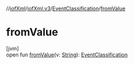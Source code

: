 //[iofXml](../../../index.md)/[iofXml.v3](../index.md)/[EventClassification](index.md)/[fromValue](from-value.md)

# fromValue

[jvm]\
open fun [fromValue](from-value.md)(v: [String](https://docs.oracle.com/javase/8/docs/api/java/lang/String.html)): [EventClassification](index.md)
